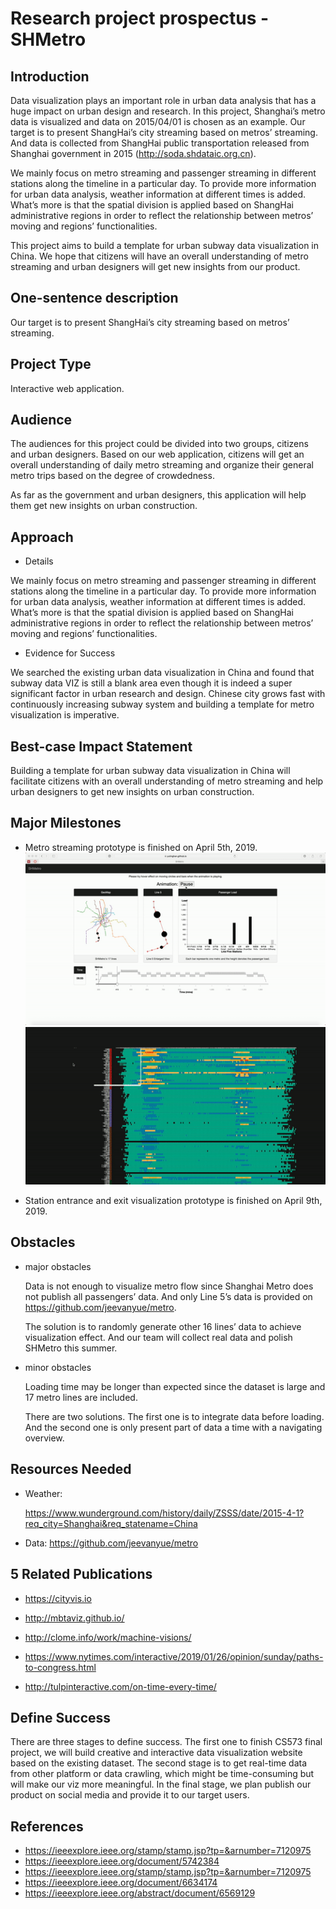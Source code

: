 # Research project prospectus - SHMetro

Introduction
----
Data visualization plays an important role in urban data analysis that has a huge impact on urban design and research. In this project, Shanghai’s metro data is visualized and data on 2015/04/01 is chosen as an example.
Our target is to present ShangHai’s city streaming based on metros’ streaming. And data is collected from ShangHai public transportation released from Shanghai government in 2015 (http://soda.shdataic.org.cn). 

We mainly focus on metro streaming and passenger streaming in different stations along the timeline in a particular day. To provide more information for urban data analysis, weather information at different times is added. What’s more is that the spatial division is applied based on ShangHai administrative regions in order to reflect the relationship between metros’ moving and regions’ functionalities.

This project aims to build a template for urban subway data visualization in China. We hope that citizens will have an overall understanding of metro streaming and urban designers will get new insights from our product.


One-sentence description
----
Our target is to present ShangHai’s city streaming based on metros’ streaming. 

Project Type
----
Interactive web application.

Audience
----
The audiences for this project could be divided into two groups, citizens and urban designers. Based on our web application, citizens will get an overall understanding of daily metro streaming and organize their general metro trips based on the degree of crowdedness. 

As far as the government and urban designers, this application will help them get new insights on urban construction.	

Approach
----
- Details

We mainly focus on metro streaming and passenger streaming in different stations along the timeline in a particular day. To provide more information for urban data analysis, weather information at different times is added. What’s more is that the spatial division is applied based on ShangHai administrative regions in order to reflect the relationship between metros’ moving and regions’ functionalities.

- Evidence for Success

We searched the existing urban data visualization in China and found that subway data VIZ is still a blank area even though it is indeed a super significant factor in urban research and design. Chinese city grows fast with continuously increasing subway system and building a template for metro visualization is imperative.

Best-case Impact Statement 
----

Building a template for urban subway data visualization in China will facilitate citizens with an overall understanding of metro streaming and help urban designers to get new insights on urban construction.

Major Milestones
----
- Metro streaming prototype is finished on April 5th, 2019.
![ggplot2](prototype1.gif)
![ggplot2](prototype2.gif)

- Station entrance and exit visualization prototype is finished on April 9th, 2019.


Obstacles
----
- major obstacles

  Data is not enough to visualize metro flow since Shanghai Metro does not publish all passengers’ data. And only Line 5’s data is provided on https://github.com/jeevanyue/metro. 
  
  The solution is to randomly generate other 16 lines’ data to achieve visualization effect. And our team will collect real data and polish SHMetro this summer.


- minor obstacles

  Loading time may be longer than expected since the dataset is large and 17 metro lines are included.
  
  There are two solutions. The first one is to integrate data before loading. And the second one is only present part of data a time with a navigating overview.


Resources Needed 
----
- Weather:

  https://www.wunderground.com/history/daily/ZSSS/date/2015-4-1?req_city=Shanghai&req_statename=China

- Data: https://github.com/jeevanyue/metro

5 Related Publications
----
- https://cityvis.io

- http://mbtaviz.github.io/

- http://clome.info/work/machine-visions/

- https://www.nytimes.com/interactive/2019/01/26/opinion/sunday/paths-to-congress.html

- http://tulpinteractive.com/on-time-every-time/

Define Success
----
There are three stages to define success. 
The first one to finish CS573 final project, we will build creative and interactive data visualization website based on the existing dataset.
The second stage is to get real-time data from other platform or data crawling, which might be time-consuming but will make our viz more meaningful. 
In the final stage, we plan publish our product on social media and provide it to our target users.

References
----
- https://ieeexplore.ieee.org/stamp/stamp.jsp?tp=&arnumber=7120975
- https://ieeexplore.ieee.org/document/5742384
- https://ieeexplore.ieee.org/stamp/stamp.jsp?tp=&arnumber=7120975
- https://ieeexplore.ieee.org/document/6634174
- https://ieeexplore.ieee.org/abstract/document/6569129




